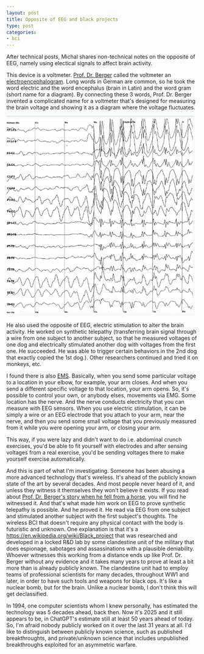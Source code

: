 ```yaml
---
layout: post
title: Opposite of EEG and black projects
type: post
categories:
- bci
---
```


After technical posts, Michal shares non-technical notes on the opposite of EEG, namely using electical signals to affect brain activity.

This device is a voltmeter. [Prof. Dr. Berger](https://en.wikipedia.org/wiki/Hans_Berger) called the voltmeter an [electroencephalogram](https://en.wikipedia.org/wiki/Electroencephalography). Long words in German are common, so he took the word electric and the word encephalus (brain in Latin) and the word gram (short name for a diagram). By connecting these 3 words, Prof. Dr. Berger invented a complicated name for a voltmeter that's designed for measuring the brain voltage and showing it as a diagram where the voltage fluctuates.

![Typical EEG](/assets/2025/typical_eeg.png)

He also used the opposite of EEG, electric stimulation to alter the brain activity. He worked on synthetic telepathy (transferring brain signal through a wire from one subject to another subject, so that he measured voltages of one dog and electrically stimulated another dog with voltages from the first one. He succeeded. He was able to trigger certain behaviors in the 2nd dog that exactly copied the 1st dog.). Other researchers continued and tried it on monkeys, etc.

I found there is also [EMS](https://en.wikipedia.org/wiki/Electrical_muscle_stimulation). Basically, when you send some particular voltage to a location in your elbow, for example, your arm closes. And when you send a different specific voltage to that location, your arm opens. So, it's possible to control your own, or anybody elses, movements via EMG.  Some location has the nerve. And the nerve conducts electricity that you can measure with EEG sensors. When you use electric stimulation, it can be simply a wire or an EEG electrode that you attach to your arm, near the nerve, and then you send some small voltage that you previously measured from it while you were opening your arm, or closing your arm.

This way, if you were lazy and didn't want to do i.e. abdominal crunch exercises, you'd be able to fit yourself with electrodes and after sensing voltages from a real exercise, you'd be sending voltages there to make yourself exercise automatically.

And this is part of what I'm investigating. Someone has been abusing a more advanced technology that's wireless. It's ahead of the publicly known state of the art by several decades. And most people never heard of it, and unless they witness it themselves they won't believe it exists. If you read about [Prof. Dr. Berger's story when he fell from a horse](https://www.sciencenews.org/article/hans-berger-telepathy-neuroscience-brain-eeg), you will find he witnessed it. And that's what made him work on EEG to prove synthetic telepathy is possible. And he proved it. He read via EEG from one subject and stimulated another subject with the first subject's thoughts. The wireless BCI that doesn't require any physical contact with the body is futuristic and unknown. One explanation is that it's a <https://en.wikipedia.org/wiki/Black_project> that was researched and developed in a locked R&D lab by some clandestine unit of the military that does espionage, sabotages and assassinations with a plausible deniability. Whoever witnesses this working from a distance ends up like Prof. Dr. Berger without any evidence and it takes many years to prove at least a bit more than is already publicly known. The clandestine unit had to employ teams of professional scientists for many decades, throughout WW1 and later, in order to have such tools and weapons for black ops. It's like a nuclear bomb, but for the brain. Unlike a nuclear bomb, I don't think this will get declassified.

In 1994, one computer scientists whom I knew personally, has estimated the technology was 5 decades ahead, back then. Now it's 2025 and it still appears to be, in ChatGPT's estimate still at least 50 years ahead of today. So, I'm afraid nobody publicly worked on it over the last 31 years at all. I'd like to distinguish between publicly known science, such as published breakthroughts, and private/unknown science that includes unpublished breakthroughs exploited for an asymmetric warfare.
